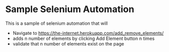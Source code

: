 # Sample Selenium Automation
This is a sample of selenium automation that will
* Navigate to https://the-internet.herokuapp.com/add_remove_elements/
* adds n number of elements by clicking Add Element button n times
* validate that n number of elements exist on the page
